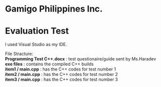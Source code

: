 # Gamigo Philippines Inc.

<h1>Evaluation Test</h1>

<p>I used Visual Studio as my IDE.</p>

<p>
File Stracture:<br>
<strong>Programming Test C++.docx</strong> : test questionaire/guide sent by Ms.Haradev<br>
<strong>exe files</strong> : contains the compiled C++ builds<br>
<strong>item1 / main.cpp</strong> : has the C++ codes for test number 1<br>
<strong>item2 / main.cpp</strong> : has the C++ codes for test number 2<br>
<strong>item3 / main.cpp</strong> : has the C++ codes for test number 3<br>
</p>
